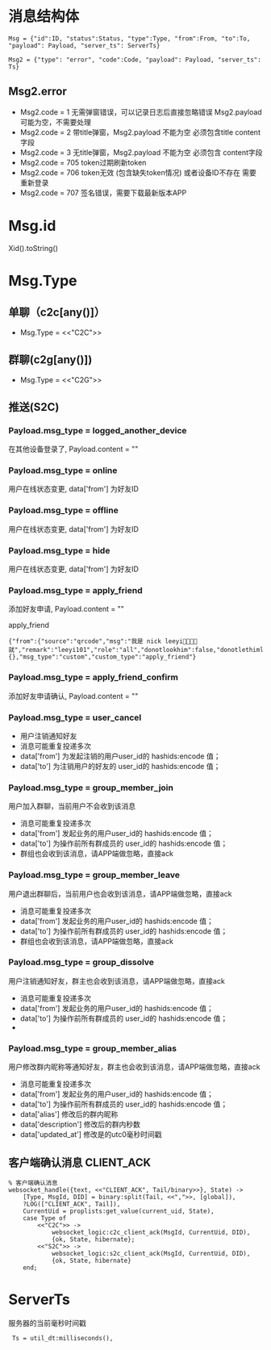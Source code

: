 
# 消息结构体
```
Msg = {"id":ID, "status":Status, "type":Type, "from":From, "to":To, "payload": Payload, "server_ts": ServerTs}

Msg2 = {"type": "error", "code":Code, "payload": Payload, "server_ts": Ts}
```


## Msg2.error
* Msg2.code = 1 无需弹窗错误，可以记录日志后直接忽略错误 Msg2.payload 可能为空，不需要处理
* Msg2.code = 2 带title弹窗，Msg2.payload 不能为空 必须包含title content字段
* Msg2.code = 3 无title弹窗，Msg2.payload 不能为空 必须包含 content字段
* Msg2.code = 705 token过期刷新token
* Msg2.code = 706 token无效 (包含缺失token情况) 或者设备ID不存在 需要重新登录
* Msg2.code = 707 签名错误，需要下载最新版本APP

# Msg.id
Xid().toString()


# Msg.Type

## 单聊（c2c[any()]）
* Msg.Type = <<"C2C">>

## 群聊(c2g[any()])
* Msg.Type = <<"C2G">>

## 推送(S2C)
### Payload.msg_type = logged_another_device
在其他设备登录了, Payload.content = ""

### Payload.msg_type = online
用户在线状态变更, data['from'] 为好友ID

### Payload.msg_type = offline
用户在线状态变更, data['from'] 为好友ID

### Payload.msg_type = hide
用户在线状态变更, data['from'] 为好友ID

### Payload.msg_type = apply_friend
添加好友申请, Payload.content = ""

apply_friend
```
{"from":{"source":"qrcode","msg":"我是 nick leeyi👍🏻👍🏻就","remark":"leeyi101","role":"all","donotlookhim":false,"donotlethimlook":true},"to":{},"msg_type":"custom","custom_type":"apply_friend"}
```


### Payload.msg_type = apply_friend_confirm
添加好友申请确认, Payload.content = ""

### Payload.msg_type = user_cancel
* 用户注销通知好友
* 消息可能重复投递多次
* data['from'] 为发起注销的用户user_id的 hashids:encode 值；
* data['to'] 为注销用户的好友的 user_id的 hashids:encode 值；

### Payload.msg_type = group_member_join
用户加入群聊，当前用户不会收到该消息
* 消息可能重复投递多次
* data['from'] 发起业务的用户user_id的 hashids:encode 值；
* data['to'] 为操作前所有群成员的 user_id的 hashids:encode 值；
* 群组也会收到该消息，请APP端做忽略，直接ack

### Payload.msg_type = group_member_leave
用户退出群聊后，当前用户也会收到该消息，请APP端做忽略，直接ack
* 消息可能重复投递多次
* data['from'] 发起业务的用户user_id的 hashids:encode 值；
* data['to'] 为操作前所有群成员的 user_id的 hashids:encode 值；
* 群组也会收到该消息，请APP端做忽略，直接ack

### Payload.msg_type = group_dissolve
用户注销通知好友，群主也会收到该消息，请APP端做忽略，直接ack
* 消息可能重复投递多次
* data['from'] 发起业务的用户user_id的 hashids:encode 值；
* data['to'] 为操作前所有群成员的 user_id的 hashids:encode 值；
*

### Payload.msg_type = group_member_alias
用户修改群内昵称等通知好友，群主也会收到该消息，请APP端做忽略，直接ack
* 消息可能重复投递多次
* data['from'] 发起业务的用户user_id的 hashids:encode 值；
* data['to'] 为操作前所有群成员的 user_id的 hashids:encode 值；
* data['alias'] 修改后的群内昵称
* data['description'] 修改后的群内秒数
* data['updated_at'] 修改是的utc0毫秒时间戳


## 客户端确认消息 CLIENT_ACK
```
% 客户端确认消息
websocket_handle({text, <<"CLIENT_ACK", Tail/binary>>}, State) ->
    [Type, MsgId, DID] = binary:split(Tail, <<",">>, [global]),
    ?LOG(["CLIENT_ACK", Tail]),
    CurrentUid = proplists:get_value(current_uid, State),
    case Type of
        <<"C2C">> ->
            websocket_logic:c2c_client_ack(MsgId, CurrentUid, DID),
            {ok, State, hibernate};
        <<"S2C">> ->
            websocket_logic:s2c_client_ack(MsgId, CurrentUid, DID),
            {ok, State, hibernate}
    end;
```

# ServerTs
服务器的当前毫秒时间戳
```
 Ts = util_dt:milliseconds(),
```
